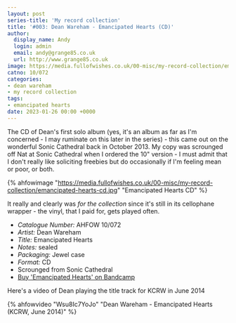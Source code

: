 ```yaml
---
layout: post
series-title: 'My record collection'
title: '#003: Dean Wareham - Emancipated Hearts (CD)'
author:
  display_name: Andy
  login: admin
  email: andy@grange85.co.uk
  url: http://www.grange85.co.uk
image: https://media.fullofwishes.co.uk/00-misc/my-record-collection/emancipated-hearts-cd.jpg
catno: 10/072
categories:
- dean wareham
- my record collection
tags:
- emancipated hearts
date: 2023-01-26 00:00 +0000
---
```

The CD of Dean's first solo album (yes, it's an album as far as I'm concerned - I may ruminate on this later in the series) - this came out on the wonderful Sonic Cathedral back in October 2013. My copy was scrounged off Nat at Sonic Cathedral when I ordered the 10" version - I must admit that I don't really like soliciting freebies but do occasionally if I'm feeling mean or poor, or both.

{% ahfowimage "https://media.fullofwishes.co.uk/00-misc/my-record-collection/emancipated-hearts-cd.jpg" "Emancipated Hearts CD" %}

It really and clearly was _for the collection_ since it's still in its cellophane wrapper - the vinyl, that I paid for, gets played often.

 - *Catalogue Number:* AHFOW 10/072
 - *Artist:* Dean Wareham
 - *Title:* Emancipated Hearts
 - *Notes:* sealed
 - *Packaging:* Jewel case
 - *Format:* CD
 - Scrounged from Sonic Cathedral
 - [Buy 'Emancipated Hearts' on Bandcamp](https://deanwareham.bandcamp.com/album/emancipated-hearts)

 Here's a video of Dean playing the title track for KCRW in June 2014

 {% ahfowvideo "Wsu8Ic7YoJo" "Dean Wareham - Emancipated Hearts (KCRW, June 2014)" %}

